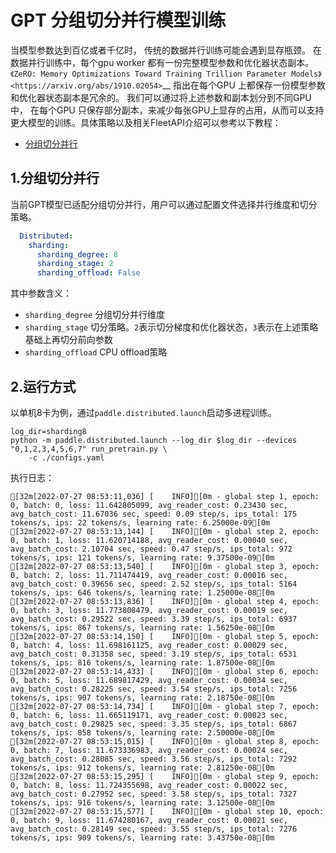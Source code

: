 # GPT 分组切分并行模型训练

当模型参数达到百亿或者千亿时， 传统的数据并行训练可能会遇到显存瓶颈。 在数据并行训练中，每个gpu worker 都有一份完整模型参数和优化器状态副本。 `《ZeRO: Memory Optimizations Toward Training Trillion Parameter Models》 <https://arxiv.org/abs/1910.02054>`__
指出在每个GPU 上都保存一份模型参数和优化器状态副本是冗余的。 我们可以通过将上述参数和副本划分到不同GPU 中， 在每个GPU 只保存部分副本，来减少每张GPU上显存的占用，从而可以支持更大模型的训练。具体策略以及相关FleetAPI介绍可以参考以下教程：

- [分组切分并行](https://www.paddlepaddle.org.cn/documentation/docs/zh/develop/guides/06_distributed_training/group_sharded_parallel_cn.html)


## 1.分组切分并行
当前GPT模型已适配分组切分并行，用户可以通过配置文件选择并行维度和切分策略。

```yaml
  Distributed:
    sharding:
      sharding_degree: 8
      sharding_stage: 2
      sharding_offload: False
```

其中参数含义：
- `sharding_degree` 分组切分并行维度
- `sharding_stage` 切分策略。`2`表示切分梯度和优化器状态，`3`表示在上述策略基础上再切分前向参数
- `sharding_offload` CPU offload策略

## 2.运行方式


以单机8卡为例，通过``paddle.distributed.launch``启动多进程训练。

```shell
log_dir=sharding8
python -m paddle.distributed.launch --log_dir $log_dir --devices "0,1,2,3,4,5,6,7" run_pretrain.py \
    -c ./configs.yaml
```


执行日志：

```
[32m[2022-07-27 08:53:11,036] [    INFO][0m - global step 1, epoch: 0, batch: 0, loss: 11.642805099, avg_reader_cost: 0.23430 sec, avg_batch_cost: 11.67036 sec, speed: 0.09 step/s, ips_total: 175 tokens/s, ips: 22 tokens/s, learning rate: 6.25000e-09[0m
[32m[2022-07-27 08:53:13,144] [    INFO][0m - global step 2, epoch: 0, batch: 1, loss: 11.620714188, avg_reader_cost: 0.00040 sec, avg_batch_cost: 2.10704 sec, speed: 0.47 step/s, ips_total: 972 tokens/s, ips: 121 tokens/s, learning rate: 9.37500e-09[0m
[32m[2022-07-27 08:53:13,540] [    INFO][0m - global step 3, epoch: 0, batch: 2, loss: 11.711474419, avg_reader_cost: 0.00016 sec, avg_batch_cost: 0.39656 sec, speed: 2.52 step/s, ips_total: 5164 tokens/s, ips: 646 tokens/s, learning rate: 1.25000e-08[0m
[32m[2022-07-27 08:53:13,836] [    INFO][0m - global step 4, epoch: 0, batch: 3, loss: 11.773808479, avg_reader_cost: 0.00019 sec, avg_batch_cost: 0.29522 sec, speed: 3.39 step/s, ips_total: 6937 tokens/s, ips: 867 tokens/s, learning rate: 1.56250e-08[0m
[32m[2022-07-27 08:53:14,150] [    INFO][0m - global step 5, epoch: 0, batch: 4, loss: 11.698161125, avg_reader_cost: 0.00029 sec, avg_batch_cost: 0.31358 sec, speed: 3.19 step/s, ips_total: 6531 tokens/s, ips: 816 tokens/s, learning rate: 1.87500e-08[0m
[32m[2022-07-27 08:53:14,433] [    INFO][0m - global step 6, epoch: 0, batch: 5, loss: 11.689817429, avg_reader_cost: 0.00034 sec, avg_batch_cost: 0.28225 sec, speed: 3.54 step/s, ips_total: 7256 tokens/s, ips: 907 tokens/s, learning rate: 2.18750e-08[0m
[32m[2022-07-27 08:53:14,734] [    INFO][0m - global step 7, epoch: 0, batch: 6, loss: 11.665119171, avg_reader_cost: 0.00023 sec, avg_batch_cost: 0.29825 sec, speed: 3.35 step/s, ips_total: 6867 tokens/s, ips: 858 tokens/s, learning rate: 2.50000e-08[0m
[32m[2022-07-27 08:53:15,015] [    INFO][0m - global step 8, epoch: 0, batch: 7, loss: 11.673336983, avg_reader_cost: 0.00024 sec, avg_batch_cost: 0.28085 sec, speed: 3.56 step/s, ips_total: 7292 tokens/s, ips: 912 tokens/s, learning rate: 2.81250e-08[0m
[32m[2022-07-27 08:53:15,295] [    INFO][0m - global step 9, epoch: 0, batch: 8, loss: 11.724355698, avg_reader_cost: 0.00022 sec, avg_batch_cost: 0.27952 sec, speed: 3.58 step/s, ips_total: 7327 tokens/s, ips: 916 tokens/s, learning rate: 3.12500e-08[0m
[32m[2022-07-27 08:53:15,577] [    INFO][0m - global step 10, epoch: 0, batch: 9, loss: 11.674280167, avg_reader_cost: 0.00021 sec, avg_batch_cost: 0.28149 sec, speed: 3.55 step/s, ips_total: 7276 tokens/s, ips: 909 tokens/s, learning rate: 3.43750e-08[0m

```
